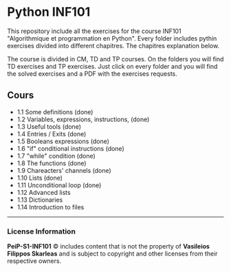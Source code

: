 # Python INF101
 
This repository include all the exercises for the course INF101 "Algorithmique et programmation en Python". Every folder includes pythin exercises divided into different chapitres. The chapitres explanation below.

The course is divided in CM, TD and TP courses. On the folders you will find TD exercises and TP exercises. Just click on every folder and you will find the solved exercises and a PDF with the exercises requests. 

## Cours
- 1.1 Some definitions (done)
- 1.2 Variables, expressions, instructions, (done)
- 1.3 Useful tools (done)
- 1.4 Entries / Exits (done)
- 1.5 Booleans expressions (done)
- 1.6 "if" conditional instructions (done)
- 1.7 "while" condition (done)
- 1.8 The functions (done)
- 1.9 Chareacters' channels (done)
- 1.10 Lists (done)
- 1.11 Unconditional loop (done)
- 1.12 Advanced lists
- 1.13 Dictionaries
- 1.14 Introduction to files

---

### License Information

**PeiP-S1-INF101** © includes content that is not the property of **Vasileios Filippos Skarleas** and is subject to copyright and other licenses from their respective owners.
